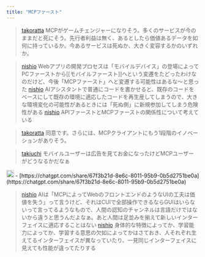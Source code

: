 ```yaml
---
title: "MCPファースト"
---
```


> [takoratta](https://x.com/takoratta/status/1908706693787312523) MCPがゲームチェンジャーになりそう。多くのサービスが今のままだと死にそう。先行者利益は無く、あるとしたら価値あるデータを如何に持っているか。今あるサービスは死ぬか、大きく変容するかのいずれか。

> [nishio](https://x.com/nishio/status/1908745955618455866) Webアプリの開発プロセスは「モバイルデバイス」の登場によってPCファーストから[[モバイルファースト]]へという変遷をたどったわけなのだけど、今後「MCPファースト」へと変遷する可能性はあるな〜と思った
> [nishio](https://x.com/nishio/status/1908746443663564849) AIアシスタントで普通にコードを書かせると、既存のコードをベースにして既存の環境に適応したコードを再生産してしまうので、大きな環境変化の可能性があるときには「死ぬ側」に新規参加してしまう危険性がある
> [nishio](https://x.com/nishio/status/1908748347672056194) APIファーストとMCPファーストの関係性について考えている

> [takoratta](https://x.com/takoratta/status/1908781683123662983) 同意です。さらには、MCPクライアントにもう1段階のイノベーションがありそう。

> [takiuchi](https://x.com/takiuchi/status/1908799342330466669) モバイルユーザーは広告を見てお金になったけどMCPユーザーがどうなるかだなぁ

<img src='https://scrapbox.io/api/pages/nishio/DR/icon' alt='DR.icon' height="19.5"/>
- [https://chatgpt.com/share/67f3b21d-8e6c-8011-95b9-0b5d2751be0a](https://chatgpt.com/share/67f3b21d-8e6c-8011-95b9-0b5d2751be0a)

> [nishio](https://x.com/nishio/status/1909616987669778733) AIは「MCPによってWebのフロントエンドのようなUIの工夫は価値を失う」って言うけど、それはCUIで全部操作できるならGUIはいらないって言ってるようなもので、人間の認知のチャンネルは言語だけではないから違うと思うんだよなぁ。あと人間は足並みを揃えて新しいインターフェイスに適応することはない
> [nishio](https://x.com/nishio/status/1909617856633094240) 身体的な特徴によってか、学習能力によってか、学習する意思の欠如によってかはさておき、人それぞれ生えてるインターフェイスが異なっていたり、一見同じインターフェイスに見えても性能が違ってたりする

